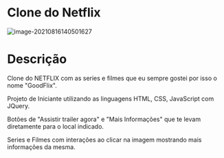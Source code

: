

#                                          Clone do Netflix

![image-20210816140501627](C:\Users\Wagner\AppData\Roaming\Typora\typora-user-images\image-20210816140501627.png)

#                          Descrição

Clone do NETFLIX com as series e filmes que eu sempre gostei por isso o nome "GoodFlix".

Projeto de Iniciante utilizando as linguagens HTML, CSS, JavaScript com JQuery.

Botões de "Assistir trailer agora" e "Mais Informações" que te levam diretamente para o local indicado.

Series e Filmes com interações ao clicar na imagem mostrando mais informações da mesma.

